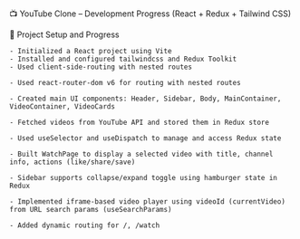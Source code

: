 📺 YouTube Clone – Development Progress (React + Redux + Tailwind CSS)


🧱 Project Setup and Progress

    - Initialized a React project using Vite
    - Installed and configured tailwindcss and Redux Toolkit
    - Used client-side-routing with nested routes

    - Used react-router-dom v6 for routing with nested routes

    - Created main UI components: Header, Sidebar, Body, MainContainer, VideoContainer, VideoCards

    - Fetched videos from YouTube API and stored them in Redux store

    - Used useSelector and useDispatch to manage and access Redux state

    - Built WatchPage to display a selected video with title, channel info, actions (like/share/save)

    - Sidebar supports collapse/expand toggle using hamburger state in Redux

    - Implemented iframe-based video player using videoId (currentVideo) from URL search params (useSearchParams) 

    - Added dynamic routing for /, /watch 
